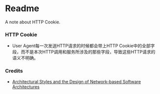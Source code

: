 # Readme
A note about HTTP Cookie.

### HTTP Cookie
- User Agent每一次发送HTTP请求的时候都会带上HTTP Cookie中的全部字段，而不是本次HTTP调用和服务所涉及的那些字段，导致这些HTTP请求的语义不明确。

### Credits
- [Architectural Styles and the Design of Network-based Software Architectures](https://ics.uci.edu/~fielding/pubs/dissertation/top.htm)

